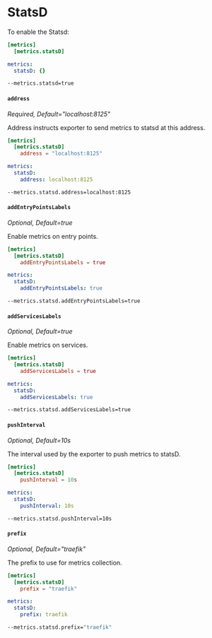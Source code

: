 # StatsD

To enable the Statsd:

```toml tab="文件 (TOML)"
[metrics]
  [metrics.statsD]
```

```yaml tab="文件 (YAML)"
metrics:
  statsD: {}
```

```bash tab="CLI"
--metrics.statsd=true
```

#### `address`

_Required, Default="localhost:8125"_

Address instructs exporter to send metrics to statsd at this address.

```toml tab="文件 (TOML)"
[metrics]
  [metrics.statsD]
    address = "localhost:8125"
```

```yaml tab="文件 (YAML)"
metrics:
  statsD:
    address: localhost:8125
```

```bash tab="CLI"
--metrics.statsd.address=localhost:8125
```

#### `addEntryPointsLabels`

_Optional, Default=true_

Enable metrics on entry points.

```toml tab="文件 (TOML)"
[metrics]
  [metrics.statsD]
    addEntryPointsLabels = true
```

```yaml tab="文件 (YAML)"
metrics:
  statsD:
    addEntryPointsLabels: true
```

```bash tab="CLI"
--metrics.statsd.addEntryPointsLabels=true
```

#### `addServicesLabels`

_Optional, Default=true_

Enable metrics on services.

```toml tab="文件 (TOML)"
[metrics]
  [metrics.statsD]
    addServicesLabels = true
```

```yaml tab="文件 (YAML)"
metrics:
  statsD:
    addServicesLabels: true
```

```bash tab="CLI"
--metrics.statsd.addServicesLabels=true
```

#### `pushInterval`

_Optional, Default=10s_

The interval used by the exporter to push metrics to statsD.

```toml tab="文件 (TOML)"
[metrics]
  [metrics.statsD]
    pushInterval = 10s
```

```yaml tab="文件 (YAML)"
metrics:
  statsD:
    pushInterval: 10s
```

```bash tab="CLI"
--metrics.statsd.pushInterval=10s
```

#### `prefix`

_Optional, Default="traefik"_

The prefix to use for metrics collection.

```toml tab="文件 (TOML)"
[metrics]
  [metrics.statsD]
    prefix = "traefik"
```

```yaml tab="文件 (YAML)"
metrics:
  statsD:
    prefix: traefik
```

```bash tab="CLI"
--metrics.statsd.prefix="traefik"
```